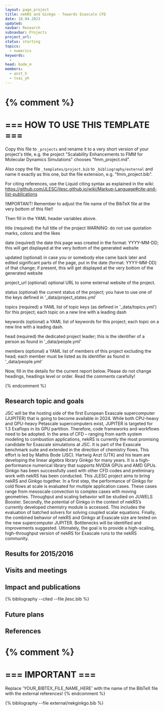 ```yaml
---
layout: page_project
title: nekRS and Ginkgo - Towards Exascale CFD
date: 18.04.2023
updated:
navbar: Research
subnavbar: Projects
project_url:
status: starting
topics:
  - numerics
keywords:
  -
head: bode_m
members:
  - anzt_h
  - tsai_yh
---
```

{% comment %}
================================
=== HOW TO USE THIS TEMPLATE ===
================================

Copy this file to `_projects` and rename it to a very short version of your project's title, e.g.
the project "Scalability Enhancements to FMM for Molecular Dynamics Simulations" chooses
"fmm_project.md".

Also copy the file `_templates/project.bib` to `_bibliography/external` and name it exactly as this
one, but the file extension, e.g. "fmm_project.bib".

For citing references, use the Liquid citing syntax as explained in the wiki:
https://github.com/JLESC/jlesc.github.io/wiki/Markup-Language#cite-and-list-publications

!IMPORTANT!
Remember to adjust the file name of the BibTeX file at the very bottom of this file!!

Then fill in the YAML header variables above.

  title            (required)
                   the full title of the project
                   WARNING: do not use quotation marks, colons and the likes

  date             (required)
                   the date this page was created in the format: YYYY-MM-DD; this will get displayed
                   at the very bottom of the generated website

  updated          (optional)
                   in case you or somebody else came back later and edited significant parts of the
                   page, put in the date (format: YYYY-MM-DD) of that change;
                   if present, this will get displayed at the very bottom of the generated website

  project_url      (optional)
                   optional URL to some external website of the project.

  status           (optional)
                   the current status of the project;
                   you have to use one of the keys defined in '_data/project_states.yml'

  topics           (required)
                   a YAML list of topic keys (as defined in '_data/topics.yml') for this project;
                   each topic on a new line with a leading dash

  keywords         (optional)
                   a YAML list of keywords for this project;
                   each topic on a new line with a leading dash.

  head             (required)
                   the dedicated project leader;
                   this is the identifier of a person as found in '_data/people.yml'

  members          (optional)
                   a YAML list of members of this project excluding the head;
                   each member must be listed as its identifier as found in '_data/people.yml'

Now, fill in the details for the current report below. Please do not change headings, headings level
or order.
Read the comments carefully!

{% endcomment %}

## Research topic and goals

JSC will be the hosting side of the first European Exascale supercomputer (JUPITER) that is going to become available in 2024. While both CPU-heavy and GPU-heavy Petascale supercomputers exist, JUPITER is targeted for 1.3 Exaflops in its GPU partition. Therefore, code frameworks and workflows need to be adopted. In the area of CFD – ranging from earth system modeling to combustion applications, nekRS is currently the most promising candidate for Exascale simulations at JSC. It is part of the Exascale benchmark suite and extended in the direction of chemistry flows. This effort is led by Mathis Bode (JSC).
Hartwig Anzt (UTK) and his team are developing the linear algebra library Ginkgo for many years. It is a high-performance numerical library that supports NVIDIA GPUs and AMD GPUs. Ginkgo has been successfully used with other CFD codes and preliminary work with nekRS has been conducted.
This JLESC project aims to bring nekRS and Ginkgo together. In a first step, the performance of Ginkgo for cold flows at scale is evaluated for multiple application cases. These cases range from mesoscale convection to complex cases with moving geometries. Throughput and scaling behavior will be studied on JUWELS Booster. Secondly, the potential of Ginkgo in the context of nekRS’s currently developed chemistry module is accessed. This includes the evaluation of batched solvers for solving coupled scalar equations. Finally, the combined behavior of nekRS and Ginkgo at Exascale size are tested on the new supercomputer JUPITER. Bottlenecks will be identified and improvements suggested. Ultimately, the goal is to provide a high-scaling, high-throughput version of nekRS for Exascale runs to the nekRS community.


## Results for 2015/2016


## Visits and meetings


## Impact and publications

<!--
{% comment %}
=============================
== CITING OWN PUBLICATIONS ==
=============================

You can list your own publications below in case you did not cite them in the text
(which you should do, though).
Use the Liquid citing syntax as explained in the wiki:
https://github.com/JLESC/jlesc.github.io/wiki/Markup-Language#cite-and-list-publications
Remember to use the `--file jlesc.bib` with the `cite` tag.

=====================================
== START HERE WITH YOUR ADDITIONAL REFERENCES ==
{% endcomment %}



{% comment %}
== NO MORE BELOW THIS ==
========================
{% endcomment %}
-->

{% bibliography --cited --file jlesc.bib %}


## Future plans


## References

{% comment %}
=================
=== IMPORTANT ===
=================

Replace 'YOUR_BIBTEX_FILE_NAME_HERE' with the name of the BibTeX file with the external references!
{% endcomment %}

{% bibliography --file external/nekginkgo.bib %}
